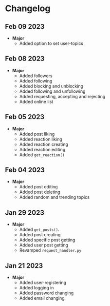 # Changelog

## Feb 09 2023

- **Major**
  - Added option to set user-topics

## Feb 08 2023

- **Major**
  - Added followers
  - Added following
  - Added blocking and unblocking
  - Added following and unfollowing
  - Added requesting, accepting and rejecting
  - Added online list

## Feb 05 2023

- **Major**
  - Added post liking
  - Added reaction liking
  - Added reaction creating
  - Added reaction editing
  - Added `get_reaction()`

## Feb 04 2023

- **Major**
  - Added post editing
  - Added post deleting
  - Added random and trending topics

## Jan 29 2023

- **Major**
  - Added `get_posts()`.
  - Added post creating
  - Added specific post getting
  - Added user post getting
  - Revamped `request_handler.py`

## Jan 21 2023

- **Major**
  - Added user-registering
  - Added logging in
  - Added password changing
  - Added email changing
